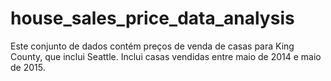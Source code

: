 # house_sales_price_data_analysis
Este conjunto de dados contém preços de venda de casas para King County, que inclui Seattle. Inclui casas vendidas entre maio de 2014 e maio de 2015.
